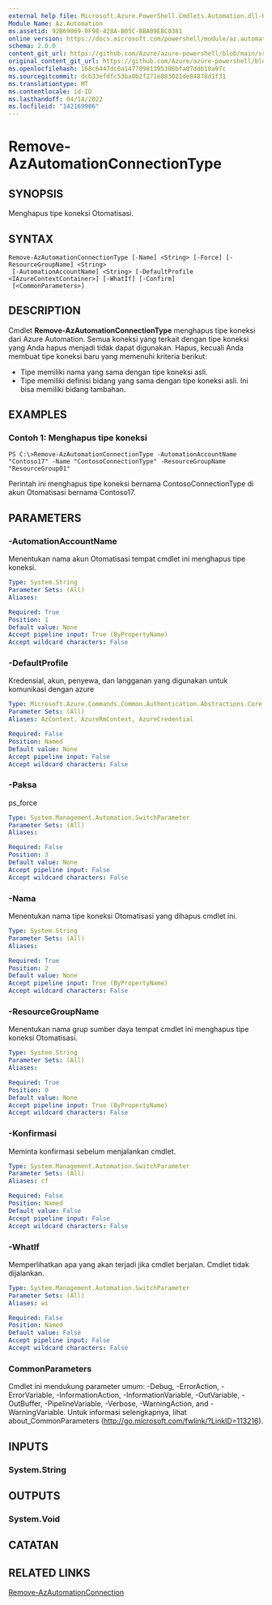 ```yaml
---
external help file: Microsoft.Azure.PowerShell.Cmdlets.Automation.dll-Help.xml
Module Name: Az.Automation
ms.assetid: 92B69069-0F98-428A-B05C-BBA09EBC0381
online version: https://docs.microsoft.com/powershell/module/az.automation/remove-azautomationconnectiontype
schema: 2.0.0
content_git_url: https://github.com/Azure/azure-powershell/blob/main/src/Automation/Automation/help/Remove-AzAutomationConnectionType.md
original_content_git_url: https://github.com/Azure/azure-powershell/blob/main/src/Automation/Automation/help/Remove-AzAutomationConnectionType.md
ms.openlocfilehash: 168c6447dc0a14770981395306bfa07ddb10a97c
ms.sourcegitcommit: dcb33efdfc53ba0b2f271e883021de84878d1f31
ms.translationtype: MT
ms.contentlocale: id-ID
ms.lasthandoff: 04/14/2022
ms.locfileid: "142169906"
---
```

# Remove-AzAutomationConnectionType

## SYNOPSIS
Menghapus tipe koneksi Otomatisasi.

## SYNTAX

```
Remove-AzAutomationConnectionType [-Name] <String> [-Force] [-ResourceGroupName] <String>
 [-AutomationAccountName] <String> [-DefaultProfile <IAzureContextContainer>] [-WhatIf] [-Confirm]
 [<CommonParameters>]
```

## DESCRIPTION
Cmdlet **Remove-AzAutomationConnectionType** menghapus tipe koneksi dari Azure Automation.
Semua koneksi yang terkait dengan tipe koneksi yang Anda hapus menjadi tidak dapat digunakan.
Hapus, kecuali Anda membuat tipe koneksi baru yang memenuhi kriteria berikut: 
- Tipe memiliki nama yang sama dengan tipe koneksi asli. 
- Tipe memiliki definisi bidang yang sama dengan tipe koneksi asli.
Ini bisa memiliki bidang tambahan.

## EXAMPLES

### Contoh 1: Menghapus tipe koneksi
```
PS C:\>Remove-AzAutomationConnectionType -AutomationAccountName "Contoso17" -Name "ContosoConnectionType" -ResourceGroupName "ResourceGroup01"
```

Perintah ini menghapus tipe koneksi bernama ContosoConnectionType di akun Otomatisasi bernama Contoso17.

## PARAMETERS

### -AutomationAccountName
Menentukan nama akun Otomatisasi tempat cmdlet ini menghapus tipe koneksi.

```yaml
Type: System.String
Parameter Sets: (All)
Aliases:

Required: True
Position: 1
Default value: None
Accept pipeline input: True (ByPropertyName)
Accept wildcard characters: False
```

### -DefaultProfile
Kredensial, akun, penyewa, dan langganan yang digunakan untuk komunikasi dengan azure

```yaml
Type: Microsoft.Azure.Commands.Common.Authentication.Abstractions.Core.IAzureContextContainer
Parameter Sets: (All)
Aliases: AzContext, AzureRmContext, AzureCredential

Required: False
Position: Named
Default value: None
Accept pipeline input: False
Accept wildcard characters: False
```

### -Paksa
ps_force

```yaml
Type: System.Management.Automation.SwitchParameter
Parameter Sets: (All)
Aliases:

Required: False
Position: 3
Default value: None
Accept pipeline input: False
Accept wildcard characters: False
```

### -Nama
Menentukan nama tipe koneksi Otomatisasi yang dihapus cmdlet ini.

```yaml
Type: System.String
Parameter Sets: (All)
Aliases:

Required: True
Position: 2
Default value: None
Accept pipeline input: True (ByPropertyName)
Accept wildcard characters: False
```

### -ResourceGroupName
Menentukan nama grup sumber daya tempat cmdlet ini menghapus tipe koneksi Otomatisasi.

```yaml
Type: System.String
Parameter Sets: (All)
Aliases:

Required: True
Position: 0
Default value: None
Accept pipeline input: True (ByPropertyName)
Accept wildcard characters: False
```

### -Konfirmasi
Meminta konfirmasi sebelum menjalankan cmdlet.

```yaml
Type: System.Management.Automation.SwitchParameter
Parameter Sets: (All)
Aliases: cf

Required: False
Position: Named
Default value: False
Accept pipeline input: False
Accept wildcard characters: False
```

### -WhatIf
Memperlihatkan apa yang akan terjadi jika cmdlet berjalan.
Cmdlet tidak dijalankan.

```yaml
Type: System.Management.Automation.SwitchParameter
Parameter Sets: (All)
Aliases: wi

Required: False
Position: Named
Default value: False
Accept pipeline input: False
Accept wildcard characters: False
```

### CommonParameters
Cmdlet ini mendukung parameter umum: -Debug, -ErrorAction, -ErrorVariable, -InformationAction, -InformationVariable, -OutVariable, -OutBuffer, -PipelineVariable, -Verbose, -WarningAction, and -WarningVariable. Untuk informasi selengkapnya, lihat about_CommonParameters (http://go.microsoft.com/fwlink/?LinkID=113216).

## INPUTS

### System.String

## OUTPUTS

### System.Void

## CATATAN

## RELATED LINKS

[Remove-AzAutomationConnection](./Remove-AzAutomationConnection.md)


